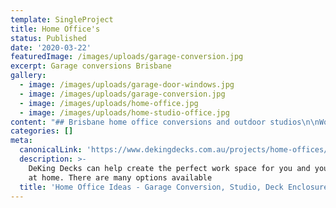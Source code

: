 ```yaml
---
template: SingleProject
title: Home Office's
status: Published
date: '2020-03-22'
featuredImage: /images/uploads/garage-conversion.jpg
excerpt: Garage conversions Brisbane
gallery:
  - image: /images/uploads/garage-door-windows.jpg
  - image: /images/uploads/garage-conversion.jpg
  - image: /images/uploads/home-office.jpg
  - image: /images/uploads/home-studio-office.jpg
content: "## Brisbane home office conversions and outdoor studios\n\nWorking from home has certainly increased dramatically since Covid-19 entered the picture back in 2020, and it is likely to continue as a work option for years to come.\n\nDeKing Decks can help create the perfect work space for you and your family at home.\n\nThere are many options available depending whether you need a small space or a larger dedicated area for your needs.  If you need a bit more space than a desk and computer set up in the corner of the lounge room or bedroom then you may consider the following options to create the perfect at home work space.\n\n## Garage Conversions\n\nIf you have a garage at home, a [garage cnversion](https://www.dekingdecks.com.au/home-office-garage-conversions/) may be the simplest and most economic way to create a new workspace at home.  If this workspace is likely to be a long term arrangement, then you may consider building a carport for your vehicles while your office or studio takes over the existing garage space.\n\nThe following examples all maintain a roller door of the garage conversion, although it has been changed to a different style to allow in more light for the workspace.  If this was to become a more permanent arrangement then you may want to look at changing the roller door to sliding doors or windows.\n\nMost garages have a concrete floor, you may decide to lay some new flooring to make the area feel more homely and less industrial. It is amazing how much space you can reclaim for your home office or studio by using the garage of your home.\n\n![null](/images/uploads/garage-conversion.jpg)\n\n![null](/images/uploads/garage-conversion-office.jpg)\n\n![null](/images/uploads/garage-conversion-studio.jpg)\n\n## Outdoor Studio\n\nIf the work from home gig looks to be a permanent change, then you may want to invest in an outdoor studio to keep work a little bit separate from home life.  Lock up the studio after work and walk a few paces home.  Think how much time you will save on the work commute! \n\nAn outdoor studio is also a very popular option for a recreational space - a man cave or she sheds are becoming more popular for creative zones.  These areas might be used for hobbies like word working, crafting, sewing, music, painting, gym etc.\n\n![Studio - office](/images/uploads/home-studio-office.jpg)\n\n![Studio - Man Cave](/images/uploads/man-cave-studio.jpg)\n\n![Studio - Man Cave Music](/images/uploads/man-cave-music.jpg)\n\n![Studio - She Shed Office](/images/uploads/she-shed-office.jpg)\n\n## Deck Enclosure\n\nAnother possibility to create more indoor living space for a home office, is to enclose an existing patio or deck area. If you have outdoor undercover areas that are not really being used currently, then this may be a good option for you.\n\nNote: to enclose an existing patio, porch or deck you will need to get consent from local council and meet the relevant building code requirements.\n\n![null](/images/uploads/enclosed-deck-office-conversion.jpg)\n\n## Contact David at DeKing Decks\n\nTo discuss your home workspace ideas and the possibilities, or to get a quote,\_[contact David at Deking Decks](https://www.dekingdecks.com.au/contact/).\n\n**DeKing Decks service Brisbane, Redlands, Bayside, Logan, Ipswich, Moreton Bay, the Gold Coast, Sunshine Coast and Scenic Rim\n**\n\nSee our [average cost to build a deck](https://www.dekingdecks.com.au/posts/patio-installation-cost-timber-patio-and-roofing/) with or without a patio. Or \n\nUse our\_[Decking Calculator](https://www.dekingdecks.com.au/quote-calculator/), [Patio Roofing Calculator](https://www.dekingdecks.com.au/quote-calculator/)\_or\_[Deck and Patio Roofing Calculator](https://www.dekingdecks.com.au/quote-calculator/)\_to get a more accurate estimate."
categories: []
meta:
  canonicalLink: 'https://www.dekingdecks.com.au/projects/home-offices/'
  description: >-
    DeKing Decks can help create the perfect work space for you and your family
    at home. There are many options available 
  title: 'Home Office Ideas - Garage Conversion, Studio, Deck Enclosure'
---
```


